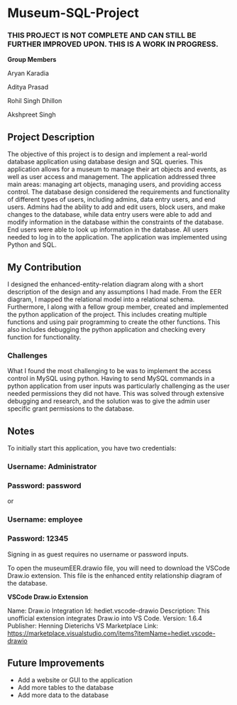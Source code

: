 # Museum-SQL-Project
### THIS PROJECT IS NOT COMPLETE AND CAN STILL BE FURTHER IMPROVED UPON. THIS IS A WORK IN PROGRESS.

**Group Members**

Aryan Karadia

Aditya Prasad

Rohil Singh Dhillon

Akshpreet Singh

## Project Description

The objective of this project is to design and implement a real-world database application using database design and SQL queries. This application allows for a museum to manage their art objects and events, as well as user access and management. The application addressed three main areas: managing art objects, managing users, and providing access control. The database design considered the requirements and functionality of different types of users, including admins, data entry users, and end users. Admins had the ability to add and edit users, block users, and make changes to the database, while data entry users were able to add and modify information in the database within the constraints of the database. End users were able to look up information in the database. All users needed to log in to the application. The application was implemented using Python and SQL. 

## My Contribution

I designed the enhanced-entity-relation diagram along with a short description of the design and any assumptions I had made. From the EER diagram, I mapped the relational model into a relational schema. Furthermore, I along with a fellow group member, created and implemented the python application of the project. This includes creating multiple functions and using pair programming to create the other functions. This also includes debugging the python application and checking every function for functionality.

### Challenges

What I found the most challenging to be was to implement the access control in MySQL using python. Having to send MySQL commands in a python application from user inputs was particularly challenging as the user needed permissions they did not have. This was solved through extensive debugging and research, and the solution was to give the admin user specific grant permissions to the database.


## Notes
To initially start this application, you have two credentials:
### Username: Administrator
### Password: password

or

### Username: employee
### Password: 12345

Signing in as guest requires no username or password inputs.

To open the museumEER.drawio file, you will need to download the VSCode Draw.io extension. This file is the enhanced entity relationship diagram of the database.

**VSCode Draw.io Extension**

Name: Draw.io Integration
Id: hediet.vscode-drawio
Description: This unofficial extension integrates Draw.io into VS Code.
Version: 1.6.4
Publisher: Henning Dieterichs
VS Marketplace Link: https://marketplace.visualstudio.com/items?itemName=hediet.vscode-drawio

## Future Improvements
* Add a website or GUI to the application
* Add more tables to the database
* Add more data to the database

